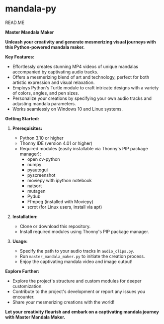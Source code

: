# mandala-py
READ.ME

**Master Mandala Maker**

**Unleash your creativity and generate mesmerizing visual journeys with this Python-powered mandala maker.**

**Key Features:**

- Effortlessly creates stunning MP4 videos of unique mandalas accompanied by captivating audio tracks.
- Offers a mesmerizing blend of art and technology, perfect for both artistic expression and visual relaxation.
- Employs Python's Turtle module to craft intricate designs with a variety of colors, angles, and pen sizes.
- Personalize your creations by specifying your own audio tracks and adjusting mandala parameters.
- Works seamlessly on Windows 10 and Linux systems.

**Getting Started:**

1. **Prerequisites:**
   - Python 3.10 or higher
   - Thonny IDE (version 4.01 or higher)
   - Required modules (easily installable via Thonny's PIP package manager):
      - open cv-python
      - numpy
      - pyautogui
      - pyscreenshot
      - moviepy with ipython notebook
      - natsort
      - mutagen
      - Pydub
      - Ffmpeg (installed with Moviepy)
      - scrot (for Linux users, install via apt)

2. **Installation:**
   - Clone or download this repository.
   - Install required modules using Thonny's PIP package manager.

3. **Usage:**
   - Specify the path to your audio tracks in `audio_clips.py`.
   - Run `master_mandala_maker.py` to initiate the creation process.
   - Enjoy the captivating mandala video and image output!

**Explore Further:**

- Explore the project's structure and custom modules for deeper customization.
- Contribute to the project's development or report any issues you encounter.
- Share your mesmerizing creations with the world!

**Let your creativity flourish and embark on a captivating mandala journey with Master Mandala Maker.**
